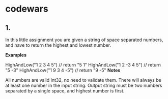 # codewars
## 1. 
In this little assignment you are given a string of space separated numbers, and have to return the highest and lowest number.

**Examples**

HighAndLow("1 2 3 4 5")  // return "5 1"
HighAndLow("1 2 -3 4 5") // return "5 -3"
HighAndLow("1 9 3 4 -5") // return "9 -5"
**Notes**

All numbers are valid Int32, no need to validate them.
There will always be at least one number in the input string.
Output string must be two numbers separated by a single space, and highest number is first.
